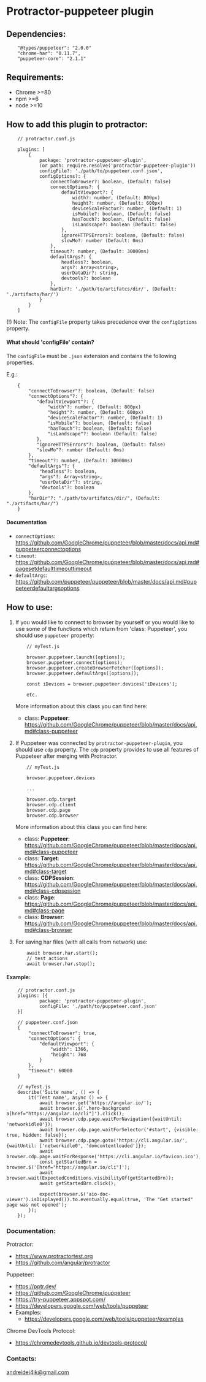 # Protractor-puppeteer plugin

## Dependencies:
```
    "@types/puppeteer": "2.0.0"
    "chrome-har": "0.11.7",
    "puppeteer-core": "2.1.1"
```

## Requirements:
- Chrome >=80
- npm >=6
- node >=10

## How to add this plugin to protractor:

``` 
    // protractor.conf.js
    
    plugins: [
        {
            package: 'protractor-puppeteer-plugin',
            (or path: require.resolve('protractor-puppeteer-plugin'))
            configFile?: './path/to/puppeteer.conf.json',
            configOptions?: {
                connectToBrowser?: boolean, (Default: false)
                connectOptions?: {
                    defaultViewport?: {
                        width?: number, (Default: 800px)
                        height?: number, (Default: 600px)
                        deviceScaleFactor?: number, (Default: 1)
                        isMobile?: boolean, (Default: false)
                        hasTouch?: boolean, (Default: false)
                        isLandscape?: boolean (Default: false)
                    },
                    ignoreHTTPSErrors?: boolean, (Default: false)
                    slowMo?: number (Default: 0ms)
                },
                timeout?: number, (Default: 30000ms)
                defaultArgs?: {
                    headless?: boolean,
                    args?: Array<string>,
                    userDataDir?: string,
                    devtools?: boolean
                },
                harDir?: './path/to/artifatcs/dir/', (Default: './artifacts/har/')
            }
        }
    ]
```
(!) Note: The `configFile` property takes precedence over the `configOptions` property.

#### What should 'configFile' contain?

The `configFile` must be `.json` extension and contains the following properties.

E.g.:
```
    {
        "connectToBrowser"?: boolean, (Default: false)
        "connectOptions"?: {
           "defaultViewport"?: {
               "width"?: number, (Default: 800px)
               "height"?: number, (Default: 600px)
               "deviceScaleFactor"?: number, (Default: 1)
               "isMobile"?: boolean, (Default: false)
               "hasTouch"?: boolean, (Default: false)
               "isLandscape"?: boolean (Default: false)
           },
           "ignoreHTTPSErrors"?: boolean, (Default: false)
           "slowMo"?: number (Default: 0ms)
        },
        "timeout"?: number, (Default: 30000ms)
        "defaultArgs"?: {
            "headless"?: boolean,
            "args"?: Array<string>,
            "userDataDir"?: string,
            "devtools"?: boolean
        },
        "harDir"?: "./path/to/artifatcs/dir/", (Default: "./artifacts/har/")
    }
```

#### Documentation
* `connectOptions`: https://github.com/GoogleChrome/puppeteer/blob/master/docs/api.md#puppeteerconnectoptions
* `timeout`: https://github.com/GoogleChrome/puppeteer/blob/master/docs/api.md#pagesetdefaulttimeouttimeout
* `defaultArgs`: https://github.com/puppeteer/puppeteer/blob/master/docs/api.md#puppeteerdefaultargsoptions

## How to use:

1. If you would like to connect to browser by yourself
or you would like to use some of the functions which return from 'class: Puppeteer',
you should use `puppeteer` property:

    ```
        // myTest.js
        
        browser.puppeteer.launch([options]);
        browser.puppeteer.connect(options);
        browser.puppeteer.createBrowserFetcher([options]);
        browser.puppeteer.defaultArgs([options]);
        
        const iDevices = browser.puppeteer.devices['iDevices'];
    
        etc.
    ``` 
    More information about this class you can find here:
    * class: **Puppeteer**: https://github.com/GoogleChrome/puppeteer/blob/master/docs/api.md#class-puppeteer
    
2. If Puppeteer was connected by `protractor-puppeteer-plugin`, you should use `cdp` property.
The `cdp` property provides to use all features of Puppeteer after merging with Protractor.

    ```
        // myTest.js
        
        browser.puppeteer.devices
   
        ...
        
        browser.cdp.target
        browser.cdp.client
        browser.cdp.page
        browser.cdp.browser
    ```
    More information about this class you can find here:
    * class: **Puppeteer**: https://github.com/GoogleChrome/puppeteer/blob/master/docs/api.md#class-puppeteer
    * class: **Target**: https://github.com/GoogleChrome/puppeteer/blob/master/docs/api.md#class-target
    * class: **CDPSession**: https://github.com/GoogleChrome/puppeteer/blob/master/docs/api.md#class-cdpsession
    * class: **Page**: https://github.com/GoogleChrome/puppeteer/blob/master/docs/api.md#class-page
    * class: **Browser**: https://github.com/GoogleChrome/puppeteer/blob/master/docs/api.md#class-browser

3. For saving har files (with all calls from network) use:
    ```
        await browser.har.start();
        // test actions
        await browser.har.stop();
    ```

#### Example:
```
    // protractor.conf.js
    plugins: [{
            package: 'protractor-puppeteer-plugin',
            configFile: './path/to/puppeteer.conf.json'
    }]

    // puppeteer.conf.json
    {
        "connectToBrowser": true,
        "connectOptions": {
            "defaultViewport": {
                "width": 1366,
                "height": 768
            }
        },
        "timeout": 60000
    }   
    
    // myTest.js
    describe('Suite name', () => {
        it('Test name', async () => {
            await browser.get('https://angular.io/');
            await browser.$('.hero-background a[href="https://angular.io/cli"]').click();
            await browser.cdp.page.waitForNavigation({waitUntil: 'networkidle0'});
            await browser.cdp.page.waitForSelector('#start', {visible: true, hidden: false});
            await browser.cdp.page.goto('https://cli.angular.io/', {waitUntil: ['networkidle0', 'domcontentloaded']});
            await browser.cdp.page.waitForResponse('https://cli.angular.io/favicon.ico');
            const getStartedBrn = browser.$('[href="https://angular.io/cli"]');
            await browser.wait(ExpectedConditions.visibilityOf(getStartedBrn));
            await getStartedBrn.click();

            expect(browser.$('aio-doc-viewer').isDisplayed()).to.eventually.equal(true, 'The "Get started" page was not opened');
        });
    });
```

### Documentation:
Protractor:
* https://www.protractortest.org
* https://github.com/angular/protractor

Puppeteer:
* https://pptr.dev/
* https://github.com/GoogleChrome/puppeteer
* https://try-puppeteer.appspot.com/
* https://developers.google.com/web/tools/puppeteer
* Examples:
    * https://developers.google.com/web/tools/puppeteer/examples

Chrome DevTools Protocol:
* https://chromedevtools.github.io/devtools-protocol/

### Contacts:
andreidei4ik@gmail.com
